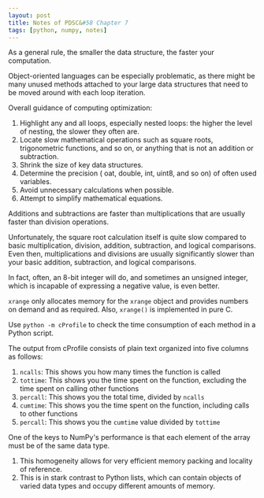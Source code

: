 ```yaml
---
layout: post
title: Notes of PDSC&#58 Chapter 7
tags: [python, numpy, notes]
---
```


As a general rule, the smaller the data structure, the faster your computation.

Object-oriented languages can be especially problematic, as there might be many unused methods attached to your large data structures that need to be moved around with each loop iteration.

Overall guidance of computing optimization:

1. Highlight any and all loops, especially nested loops: the higher the level of nesting, the slower they often are.
2. Locate slow mathematical operations such as square roots, trigonometric functions, and so on, or anything that is not an addition or subtraction.
3. Shrink the size of key data structures.
4. Determine the precision ( oat, double, int, uint8, and so on) of often used variables.
5. Avoid unnecessary calculations when possible.
6. Attempt to simplify mathematical equations.

Additions and subtractions are faster than multiplications that are usually faster than division operations.

Unfortunately, the square root calculation itself is quite slow compared to basic multiplication, division, addition, subtraction, and logical comparisons. Even then, multiplications and divisions are usually significantly slower than your basic addition, subtraction, and logical comparisons.

In fact, often, an 8-bit integer will do, and sometimes an unsigned integer, which is incapable of expressing a negative value, is even better.

`xrange` only allocates memory for the `xrange` object and provides numbers on demand and as required. Also, `xrange()` is implemented in pure C.

Use `python -m cProfile` to check the time consumption of each method in a Python script.

The output from cProfile consists of plain text organized into five columns as follows:

1. `ncalls`: This shows you how many times the function is called
2. `tottime`: This shows you the time spent on the function, excluding the time spent on calling other functions
3. `percall`: This shows you the total time, divided by `ncalls`
4. `cumtime`: This shows you the time spent on the function, including calls to other functions
5. `percall`: This shows you the `cumtime` value divided by `tottime`

One of the keys to NumPy's performance is that each element of the array must be of the same data type.

  1. This homogeneity allows for very efficient memory packing and locality of reference.
  2. This is in stark contrast to Python lists, which can contain objects of varied data types and occupy different amounts of memory.
